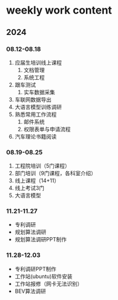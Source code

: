 # weekly work content   

## 2024
### 08.12-08.18
1. 应届生培训线上课程   
   1. 文档管理  
   2. 系统工程  
2. 跟车测试  
   1. 实车数据采集  
3. 车联网数据导出   
4. 大语言模型训练调研   
5. 熟悉常用工作流程 
   1. 邮件系统  
   2. 权限表单与申请流程    
6. 汽车理论书籍阅读  

### 08.19-08.25
1. 工程院培训（5门课程）    
2. 部门培训（9门课程，各科室介绍）  
3. 线上课程（14+11）    
4. 线上考试3门   
5. 大语言模型
### 11.21-11.27    

+ 专利调研  
+ 规划算法调研  
+ 规划算法调研PPT制作   

### 11.28-12.03    

+ 专利调研PPT制作   
+ 工作站(ubuntu)软件安装    
+ 工作站报修（网卡无法识别）  
+ BEV算法调研     